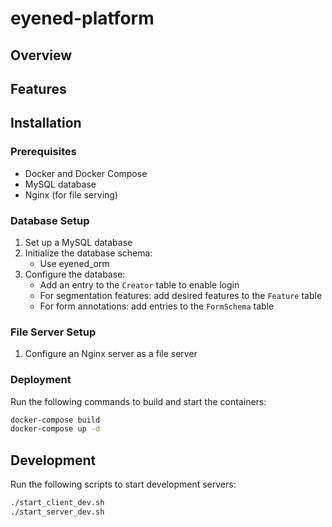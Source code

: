 # eyened-platform

## Overview

## Features

## Installation 

### Prerequisites
- Docker and Docker Compose
- MySQL database
- Nginx (for file serving)

### Database Setup
1. Set up a MySQL database
2. Initialize the database schema:
    - Use eyened_orm
3. Configure the database:
   - Add an entry to the `Creator` table to enable login
   - For segmentation features: add desired features to the `Feature` table
   - For form annotations: add entries to the `FormSchema` table

### File Server Setup
1. Configure an Nginx server as a file server

### Deployment
Run the following commands to build and start the containers:
```bash
docker-compose build
docker-compose up -d
```

## Development

Run the following scripts to start development servers:
```bash
./start_client_dev.sh
./start_server_dev.sh
```
